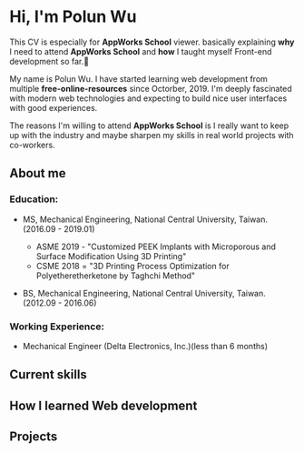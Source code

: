 # Hi, I'm Polun Wu
This CV is especially for **AppWorks School** viewer. basically explaining **why** I need to attend **AppWorks School** and **how** I taught myself Front-end development so far.🚀

My name is Polun Wu. I have started learning web development from multiple **free-online-resources** since Octorber, 2019. I'm deeply fascinated with modern web technologies and expecting to build nice user interfaces with good experiences.

The reasons I'm willing to attend **AppWorks School** is I really want to keep up with the industry and maybe sharpen my skills in real world projects with co-workers.

## About me
### Education: 
- MS, Mechanical Engineering, National Central University, Taiwan. (2016.09 - 2019.01)
  - ASME 2019 - "Customized PEEK Implants with Microporous and Surface Modification Using 3D Printing"
  - CSME 2018 = "3D Printing Process Optimization for Polyetheretherketone by Taghchi Method"
  
- BS, Mechanical Engineering, National Central University, Taiwan. (2012.09 - 2016.06)

### Working Experience:
- Mechanical Engineer (Delta Electronics, Inc.)(less than 6 months)

## Current skills
## How I learned Web development
## Projects
